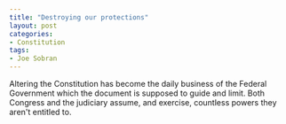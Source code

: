 ```yaml
---
title: "Destroying our protections"
layout: post
categories:
- Constitution
tags:
- Joe Sobran
---
```


Altering the Constitution has become the daily business of the Federal Government which the document is supposed to guide and limit. Both Congress and the judiciary assume, and exercise, countless powers they aren't entitled to.